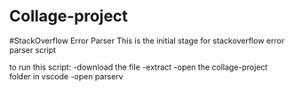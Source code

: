# Collage-project
#StackOverflow Error Parser
This is the initial stage for stackoverflow  error parser script

to run this script:
-download the file
-extract
-open the collage-project folder in vscode
-open parserv
